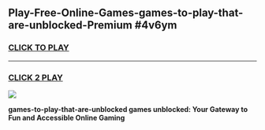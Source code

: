 
## Play-Free-Online-Games-games-to-play-that-are-unblocked-Premium #4v6ym
<h3>
<a href="https://premium.freeplayer.one?title=games-to-play-that-are-unblocked&ref=8M">CLICK TO PLAY</a></h3>
<hr>

<h3>
<a href="https://premium.freeplayer.one?title=games-to-play-that-are-unblocked&ref=8M">CLICK 2 PLAY</a>
  
</h3>

<a href="https://premium.freeplayer.one?title=games-to-play-that-are-unblocked&ref=8M"><img src="https://clearcache.store/games.png"></a>


**games-to-play-that-are-unblocked games unblocked: Your Gateway to Fun and Accessible Online Gaming**
